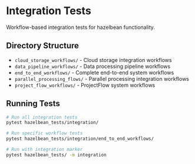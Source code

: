 # Integration Tests

Workflow-based integration tests for hazelbean functionality.

## Directory Structure

- `cloud_storage_workflows/` - Cloud storage integration workflows
- `data_pipeline_workflows/` - Data processing pipeline workflows
- `end_to_end_workflows/` - Complete end-to-end system workflows
- `parallel_processing_flows/` - Parallel processing integration workflows
- `project_flow_workflows/` - ProjectFlow system workflows

## Running Tests

```bash
# Run all integration tests
pytest hazelbean_tests/integration/

# Run specific workflow tests
pytest hazelbean_tests/integration/end_to_end_workflows/

# Run with integration marker
pytest hazelbean_tests/ -m integration
```
